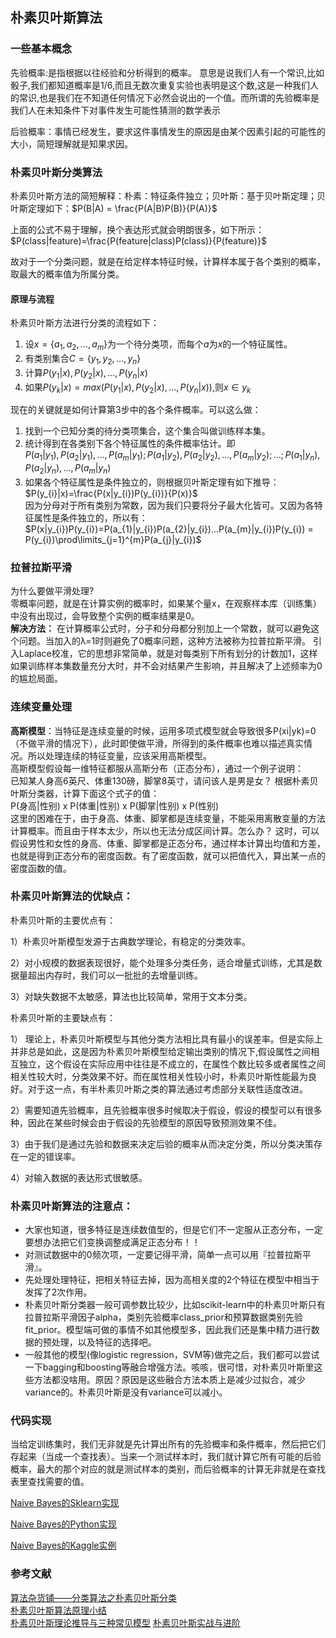 
## 朴素贝叶斯算法
### 一些基本概念

先验概率:是指根据以往经验和分析得到的概率。
意思是说我们人有一个常识,比如骰子,我们都知道概率是1/6,而且无数次重复实验也表明是这个数,这是一种我们人的常识,也是我们在不知道任何情况下必然会说出的一个值。而所谓的先验概率是我们人在未知条件下对事件发生可能性猜测的数学表示

后验概率：事情已经发生，要求这件事情发生的原因是由某个因素引起的可能性的大小，简短理解就是知果求因。

### 朴素贝叶斯分类算法
朴素贝叶斯方法的简短解释：朴素：特征条件独立；贝叶斯：基于贝叶斯定理；贝叶斯定理如下：$P(B|A) = \frac{P(A|B)P(B)}{P(A)}$

上面的公式不易于理解，换个表达形式就会明朗很多，如下所示：
$P(class|feature)=\frac{P(feature|class)P(class)}{P(feature)}$  

故对于一个分类问题，就是在给定样本特征时候，计算样本属于各个类别的概率，取最大的概率值为所属分类。

#### 原理与流程
朴素贝叶斯方法进行分类的流程如下：
1. 设$x = \left\{ a_{1},a_{2},...,a_{m}\right.\}$为一个待分类项，而每个$a$为$x$的一个特征属性。
2. 有类别集合$C = \left\{ y_{1},y_{2},...,y_{n}\right.\}$
3. 计算$P(y_{1}|x),P(y_{2}|x),...,P(y_{n}|x)$
4. 如果$P(y_{k}|x) = max(P(y_{1}|x),P(y_{2}|x),...,P(y_{n}|x))$,则$x \in y_{k}$

现在的关键就是如何计算第3步中的各个条件概率。可以这么做：
1. 找到一个已知分类的待分类项集合，这个集合叫做训练样本集。
2. 统计得到在各类别下各个特征属性的条件概率估计。即  
$P(a_{1}|y_{1}),P(a_{2}|y_{1}),...,P(a_{m}|y_{1});P(a_{1}|y_{2}),P(a_{2}|y_{2}),...,P(a_{m}|y_{2});...;P(a_{1}|y_{n}),P(a_{2}|y_{n}),...,P(a_{m}|y_{n})$
3. 如果各个特征属性是条件独立的，则根据贝叶斯定理有如下推导：  $P(y_{i}|x)=\frac{P(x|y_{i})P(y_{i})}{P(x)}$  
因为分母对于所有类别为常数，因为我们只要将分子最大化皆可。又因为各特征属性是条件独立的，所以有：  
$P(x|y_{i})P(y_{i})=P(a_{1}|y_{i})P(a_{2}|y_{i})...P(a_{m}|y_{i})P(y_{i}) = P(y_{i})\prod\limits_{j=1}^{m}P(a_{j}|y_{i})$

### 拉普拉斯平滑
为什么要做平滑处理?  
零概率问题，就是在计算实例的概率时，如果某个量x，在观察样本库（训练集）中没有出现过，会导致整个实例的概率结果是0。  
**解决方法：**
在计算概率公式时，分子和分母都分别加上一个常数，就可以避免这个问题。当加入的λ=1时则避免了0概率问题，这种方法被称为拉普拉斯平滑。
引入Laplace校准，它的思想非常简单，就是对每类别下所有划分的计数加1，这样如果训练样本集数量充分大时，并不会对结果产生影响，并且解决了上述频率为0的尴尬局面。

### 连续变量处理
**高斯模型**：当特征是连续变量的时候，运用多项式模型就会导致很多P(xi|yk)=0（不做平滑的情况下），此时即使做平滑，所得到的条件概率也难以描述真实情况。所以处理连续的特征变量，应该采用高斯模型。  
高斯模型假设每一维特征都服从高斯分布（正态分布），通过一个例子说明：  
已知某人身高6英尺、体重130磅，脚掌8英寸，请问该人是男是女？ 根据朴素贝叶斯分类器，计算下面这个式子的值：  
P(身高|性别) x P(体重|性别) x P(脚掌|性别) x P(性别)  
这里的困难在于，由于身高、体重、脚掌都是连续变量，不能采用离散变量的方法计算概率。而且由于样本太少，所以也无法分成区间计算。怎么办？ 
这时，可以假设男性和女性的身高、体重、脚掌都是正态分布，通过样本计算出均值和方差，也就是得到正态分布的密度函数。有了密度函数，就可以把值代入，算出某一点的密度函数的值。 

### 朴素贝叶斯算法的优缺点：
朴素贝叶斯的主要优点有：

1）朴素贝叶斯模型发源于古典数学理论，有稳定的分类效率。

2）对小规模的数据表现很好，能个处理多分类任务，适合增量式训练，尤其是数据量超出内存时，我们可以一批批的去增量训练。

3）对缺失数据不太敏感，算法也比较简单，常用于文本分类。

朴素贝叶斯的主要缺点有：　　　

1） 理论上，朴素贝叶斯模型与其他分类方法相比具有最小的误差率。但是实际上并非总是如此，这是因为朴素贝叶斯模型给定输出类别的情况下,假设属性之间相互独立，这个假设在实际应用中往往是不成立的，在属性个数比较多或者属性之间相关性较大时，分类效果不好。而在属性相关性较小时，朴素贝叶斯性能最为良好。对于这一点，有半朴素贝叶斯之类的算法通过考虑部分关联性适度改进。

2）需要知道先验概率，且先验概率很多时候取决于假设，假设的模型可以有很多种，因此在某些时候会由于假设的先验模型的原因导致预测效果不佳。

3）由于我们是通过先验和数据来决定后验的概率从而决定分类，所以分类决策存在一定的错误率。

4）对输入数据的表达形式很敏感。
### 朴素贝叶斯算法的注意点：
- 大家也知道，很多特征是连续数值型的，但是它们不一定服从正态分布，一定要想办法把它们变换调整成满足正态分布！！
- 对测试数据中的0频次项，一定要记得平滑，简单一点可以用『拉普拉斯平滑』。
- 先处理处理特征，把相关特征去掉，因为高相关度的2个特征在模型中相当于发挥了2次作用。
- 朴素贝叶斯分类器一般可调参数比较少，比如scikit-learn中的朴素贝叶斯只有拉普拉斯平滑因子alpha，类别先验概率class_prior和预算数据类别先验fit_prior。模型端可做的事情不如其他模型多，因此我们还是集中精力进行数据的预处理，以及特征的选择吧。
- 一般其他的模型(像logistic regression，SVM等)做完之后，我们都可以尝试一下bagging和boosting等融合增强方法。咳咳，很可惜，对朴素贝叶斯里这些方法都没啥用。原因？原因是这些融合方法本质上是减少过拟合，减少variance的。朴素贝叶斯是没有variance可以减小。

### 代码实现
当给定训练集时，我们无非就是先计算出所有的先验概率和条件概率，然后把它们存起来（当成一个查找表）。当来一个测试样本时，我们就计算它所有可能的后验概率，最大的那个对应的就是测试样本的类别，而后验概率的计算无非就是在查找表里查找需要的值。  

[Naive Bayes的Sklearn实现](https://github.com/tonyztao/machine_learning/blob/master/Naive_Bayes/Naive_Bayes_Sklearn_Iris_Classification.py)

[Naive Bayes的Python实现](https://github.com/tonyztao/machine_learning/blob/master/Naive_Bayes/Naive_Bayes.py)

[Naive Bayes的Kaggle实例](https://github.com/tonyztao/machine_learning/blob/master/Naive_Bayes/Naive_Bayes_Kaggle.py)

### 参考文献
[算法杂货铺——分类算法之朴素贝叶斯分类](http://www.cnblogs.com/leoo2sk/archive/2010/09/17/naive-bayesian-classifier.html)  
[朴素贝叶斯算法原理小结](https://www.cnblogs.com/pinard/p/6069267.html)  
[朴素贝叶斯理论推导与三种常见模型](http://blog.csdn.net/u012162613/article/details/48323777)
[朴素贝叶斯实战与进阶](http://blog.csdn.net/han_xiaoyang/article/details/50629608)

